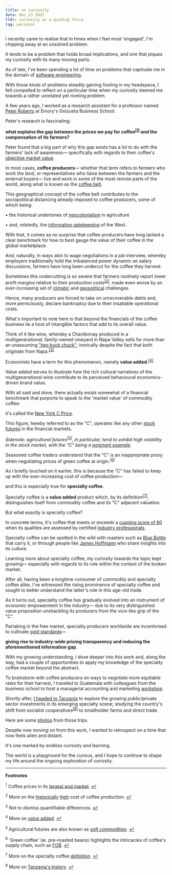 ```yaml
---
title: on curiosity
date: dec 23 2022
tldr: curiosity as a guiding force.
tag: personal
---
```


I recently came to realise that in times when I feel most 'engaged', I'm chipping away at an unsolved problem.

It tends to be a problem that holds broad implications, and one that piques my curiosity with its many moving parts.

As of late, I've been spending a lot of time on problems that captivate me in the domain of [software engineering](https://stackoverflow.com/questions/74831564/how-to-minimise-data-loss-when-migrating-a-high-traffic-dynamodb-table-in-order).

With those kinds of problems steadily gaining footing in my headspace, I felt compelled to reflect on a particular time when my curiosity steered me towards a rather unrelated yet riveting problem.

A few years ago, I worked as a research assistant for a professor named [Peter Roberts](https://goizueta.emory.edu/faculty/profiles/peter-roberts) at Emory's Goizueta Business School.

Peter's research is fascinating:

**what explains the gap between the prices we pay for coffee<sup><a class="footnote-link-body" target="_self" href="#fnref1-foot" id="fnref1-body">[1]</a></sup> and the compensation of its farmers?**

Peter found that a big part of why this gap exists has a lot to do with the farmers' lack of awareness— specifically with regards to their coffee's [objective market value](https://youtu.be/Vw2FlVV3N3c?t=130).

In most cases, **coffee producers**— whether that term refers to farmers who work the land, or representatives who liaise between the farmers and the external buyers— live and work in some of the most remote parts of the world, along what is known as the [coffee belt](https://en.wikipedia.org/wiki/Coffee_bean#/media/File:Bean_belt_(top_20_coffee_producers_2011).svg).

This geographical concept of the coffee belt contributes to the sociopolitical distancing already imposed to coffee producers, some of which being:

• the historical undertones of [neocolonialism](https://academic.oup.com/book/3156/chapter-abstract/144029491?redirectedFrom=fulltext) in agriculture

• and, relatedly, the [information gatekeeping](https://www.tandfonline.com/doi/abs/10.1080/23802014.2018.1557959) of the West.

With that, it comes as no surprise that coffee producers have long lacked a clear benchmark for how to best gauge the value of their coffee in the global marketplace.

And, naturally, in ways akin to wage negotiations in a job interview, whereby employers traditionally hold the imbalanced power dynamic on salary discussions, farmers have long been undercut for the coffee they harvest.

Sometimes this undercutting is so severe that farmers routinely report lower profit margins relative to their production costs<sup><a class="footnote-link-body" target="_self" href="#fnref2-foot" id="fnref2-body">[2]</a></sup>, made even worse by an ever-increasing set of [climatic](https://sites.lsa.umich.edu/sustainablefoodsystems/2015/09/18/coffee-killer-tracking-la-roya-the-fungus-threatening-coffees-future/) and [geopolitical](https://intelligence.coffee/2022/03/fertiliser-prices-coffee-growing-conflict-ukraine/) challenges.

Hence, many producers are forced to take on unrecoverable debts and, more perniciously, declare bankruptcy due to their insatiable operational costs.

What's important to note here is that beyond the financials of the coffee business lie a host of intangible factors that add to its overall value.

Think of it like wine, whereby a Chardonnay produced in a multigenerational, family-owned vineyard in Napa Valley sells for more than an unassuming ["two buck chuck"](https://en.wikipedia.org/wiki/Charles_Shaw_wine); ironically despite the fact that both originate from Napa.<sup><a class="footnote-link-body" target="_self" href="#fnref3-foot" id="fnref3-body">[3]</a></sup>

Economists have a term for this phenomenon, namely **value added**.<sup><a class="footnote-link-body" target="_self" href="#fnref4-foot" id="fnref4-body">[4]</a></sup>

Value added serves to illustrate how the rich cultural narratives of the multigenerational wine contribute to its perceived behavioural economics-driven brand value.

With all said and done, there actually exists somewhat of a financial benchmark that purports to speak to the 'market value' of commodity coffee:

it's called the [New York C Price](https://ycharts.com/indicators/new_york_arabica_coffee_price).

This figure, hereby referred to as the "C", operates like any other [stock futures](https://seekingalpha.com/article/4437307-what-are-stock-market-futures) in the financial markets.

*Sidenote: agricultural futures<sup><a class="footnote-link-body" target="_self" href="#fnref5-foot" id="fnref5-body">[5]</a></sup>, in particular, tend to exhibit high volatility in the stock market, with the "C" being a [poignant example](https://www.foodsecurityportal.org/).*

Seasoned coffee traders understand that the "C" is an inappropriate proxy when negotiating prices of green coffee at origin.<sup><a class="footnote-link-body" target="_self" href="#fnref6-foot" id="fnref6-body">[6]</a></sup>

As I briefly touched on it earlier, this is because the "C" has failed to keep up with the ever-increasing cost of coffee production—

and this is especially true for **specialty coffee**.

Specialty coffee is a **value added** product which, by its definition<sup><a class="footnote-link-body" target="_self" href="#fnref7-foot" id="fnref7-body">[7]</a></sup>, distinguishes itself from commodity coffee and its "C" adjacent valuation.

But what exactly is specialty coffee?

In concrete terms, it's coffee that meets or exceeds a [cupping score of 80](https://www.thirdwavecoffeeroasters.com/blogs/blog/what-is-speciality-coffee-and-how-is-it-graded) when its qualities are assessed by certified [industry professionals](https://www.coffeeinstitute.org/certification/people/q-graders).

Specialty coffee can be spotted in the wild with roasters such as [Blue Bottle](https://bluebottlecoffee.com/us/eng/collection/single-origin) that carry it, or through people like [James Hoffmann](https://youtu.be/7SM2Jrot-ZM) who share insights into its culture.

Learning more about specialty coffee, my curiosity towards the topic kept growing— especially with regards to its role within the context of the broken market.

After all, having been a longtime consumer of commodity and specialty coffee alike, I've witnessed the rising prominence of specialty coffee and sought to better understand the latter's role in this age-old trade.

As it turns out, speciality coffee has gradually evolved into an instrument of economic empowerment in the industry— due to its very distinguished value proposition unshackling its producers from the vice-like grip of the "C".

Partaking in the free market, specialty producers worldwide are incentivised to cultivate [gold standards](https://allianceforcoffeeexcellence.org/brazil-2021/#1640023456252-075acb18-b088)—

**giving rise to industry-wide pricing transparency and reducing the aforementioned information gap**.

With my growing understanding, I dove deeper into this work and, along the way, had a couple of opportunities to apply my knowledge of the specialty coffee market beyond the abstract.

To brainstorm with coffee producers on ways to negotiate more equitable rates for their harvest, I traveled to Guatemala with  colleagues from the business school to host a managerial accounting and marketing [workshop](https://www.youtube.com/watch?v=41O5mTJ_tnU&t=15s).

Shortly after, [I headed to Tanzania](https://drive.google.com/file/d/13skTHbeOnTvYvPPq2eBlGeugpEM2kCSu/view?usp=sharing) to explore the growing public/private sector investments in its emerging specialty scene; studying the country's shift from socialist cooperatives<sup><a class="footnote-link-body" target="_self" href="#fnref8-foot" id="fnref8-body">[8]</a></sup> to smallholder farms and direct trade.

Here are some [photos](https://photos.app.goo.gl/phhvnWo5731pDw8J9) from those trips.

Despite now moving on from this work, I wanted to retrospect on a time that now feels alien and distant.

It's one marked by endless curiosity and learning.

The world is a playground for the curious, and I hope to continue to shape my life around the ongoing exploration of curiosity.

<hr>

**Footnotes**

<sup class="footnote-link-foot">1</sup> Coffee prices in its [largest end market](https://fred.stlouisfed.org/graph/?g=Ye1N). <a id="fnref1-foot" target="_self" class="footnote-link-foot" href="#fnref1-body" >↩︎</a>

<sup class="footnote-link-foot">2</sup> More on the [historically](http://www.ico.org/documents/cy2015-16/icc-117-6e-economic-sustainability.pdf?utm_source=ICO+Public+List&utm_campaign=1f5939c2cf-6th-Forum-Coffee-Sector-Finance-22Aug16-PR&utm_medium=email&utm_term=0_61b9999858-1f5939c2cf-246084033&mc_cid=1f5939c2cf) [high](https://dailycoffeenews.com/2019/05/30/the-cost-of-financially-sustainable-coffee-production-a-study-by-fair-trade-usa-and-cornell-university/) cost of coffee production. <a id="fnref2-foot" target="_self" class="footnote-link-foot" href="#fnref2-body">↩︎</a>

<sup class="footnote-link-foot">3</sup> Not to dismiss quantifiable differences. <a id="fnref3-foot" target="_self" class="footnote-link-foot" href="#fnref3-body">↩︎</a>

<sup class="footnote-link-foot">4</sup> More on [value added](https://www.investopedia.com/terms/v/valueadded.asp). <a id="fnref4-foot" target="_self" class="footnote-link-foot" href="#fnref4-body">↩︎</a>

<sup class="footnote-link-foot">5</sup> Agricultural futures are also known as [soft commodities](https://www.investopedia.com/terms/s/softcommodity.asp#:~:text=Understanding%20Soft%20Commodities&text=Due%20to%20the%20uncertainties%20of,more%20volatile%20than%20other%20futures.). <a id="fnref5-foot" target="_self" class="footnote-link-foot" href="#fnref5-body">↩︎</a>

<sup class="footnote-link-foot">6</sup> 'Green coffee' (ie. pre-roasted beans) highlights the intricacies of coffee's supply chain, such as [FOB](https://youtu.be/s_8-s8wqhx4?t=34). <a id="fnref6-foot" target="_self" class="footnote-link-foot" href="#fnref6-body">↩︎</a>

<sup class="footnote-link-foot">7</sup> More on the specialty coffee [definition](https://static1.squarespace.com/static/584f6bbef5e23149e5522201/t/61656536b3ef6570d80794cc/1634035009273/Attributes+Framework+Whitepaper+2021+-+Release+1.2+Reduced.pdf). <a id="fnref7-foot" target="_self" class="footnote-link-foot" href="#fnref7-body">↩︎</a>

<sup class="footnote-link-foot">8</sup> More on [Tanzania's history](https://web.archive.org/web/20090903224807/http://www.usaid.gov/stories/tanzania/cs_tanzania_coffee.html). <a id="fnref8-foot" target="_self" class="footnote-link-foot" href="#fnref8-body">↩︎</a>
